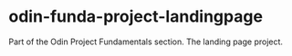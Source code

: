 # odin-funda-project-landingpage
Part of the Odin Project Fundamentals section. The landing page project.
